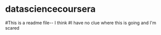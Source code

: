 # datasciencecoursera
#This is a readme file-- I think
#I have no clue where this is going and I'm scared
